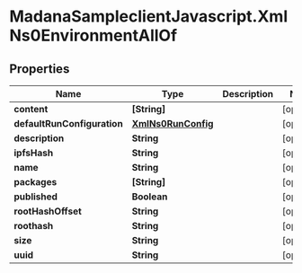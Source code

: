 # MadanaSampleclientJavascript.XmlNs0EnvironmentAllOf

## Properties

Name | Type | Description | Notes
------------ | ------------- | ------------- | -------------
**content** | **[String]** |  | [optional] 
**defaultRunConfiguration** | [**XmlNs0RunConfig**](XmlNs0RunConfig.md) |  | [optional] 
**description** | **String** |  | [optional] 
**ipfsHash** | **String** |  | [optional] 
**name** | **String** |  | [optional] 
**packages** | **[String]** |  | [optional] 
**published** | **Boolean** |  | [optional] 
**rootHashOffset** | **String** |  | [optional] 
**roothash** | **String** |  | [optional] 
**size** | **String** |  | [optional] 
**uuid** | **String** |  | [optional] 


